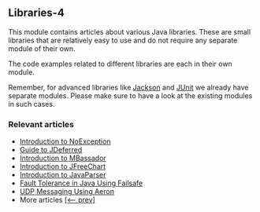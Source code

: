 ## Libraries-4

This module contains articles about various Java libraries. 
These are small libraries that are relatively easy to use and do not require any separate module of their own.

The code examples related to different libraries are each in their own module.

Remember, for advanced libraries like [Jackson](/jackson) and [JUnit](/testing-modules) we already have separate modules. Please make sure to have a look at the existing modules in such cases.

### Relevant articles
- [Introduction to NoException](https://www.baeldung.com/no-exception)
- [Guide to JDeferred](https://www.baeldung.com/jdeferred)
- [Introduction to MBassador](https://www.baeldung.com/mbassador)
- [Introduction to JFreeChart](https://www.baeldung.com/jfreechart-visualize-data)
- [Introduction to JavaParser](https://www.baeldung.com/javaparser)
- [Fault Tolerance in Java Using Failsafe](https://www.baeldung.com/java-failsafe-fault-tolerance)
- [UDP Messaging Using Aeron](https://www.baeldung.com/java-aeron-udp-messaging)
- More articles [[<-- prev]](/libraries-3)
